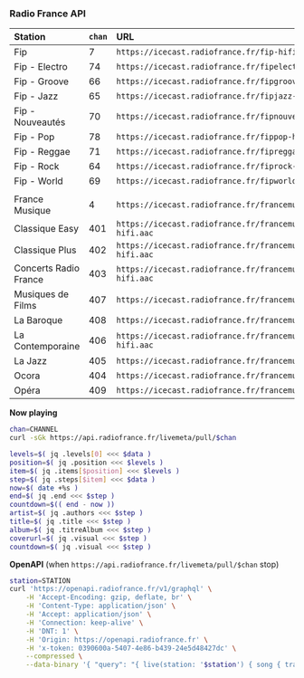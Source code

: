 ### Radio France API 

| Station          | `chan` | URL                                                     | STATION `openapi` |
| :--------------- | :----- | :------------------------------------------------------ | :---------------- |
| Fip              | 7      | `https://icecast.radiofrance.fr/fip-hifi.aac`           | FIP               |
| Fip - Electro    | 74     | `https://icecast.radiofrance.fr/fipelectro-hifi.aac`    | FIP_ELECTRO       |
| Fip - Groove     | 66     | `https://icecast.radiofrance.fr/fipgroove-hifi.aac`     | FIP_GROOVE        |
| Fip - Jazz       | 65     | `https://icecast.radiofrance.fr/fipjazz-hifi.aac`       | FIP_JAZZ          |
| Fip - Nouveautés | 70     | `https://icecast.radiofrance.fr/fipnouveautes-hifi.aac` | FIP_NOUVEAUTES    |
| Fip - Pop        | 78     | `https://icecast.radiofrance.fr/fippop-hifi.aac`        | FIP_POP           |
| Fip - Reggae     | 71     | `https://icecast.radiofrance.fr/fipreggae-hifi.aac`     | FIP_REGGAE        |
| Fip - Rock       | 64     | `https://icecast.radiofrance.fr/fiprock-hifi.aac`       | FIP_ROCK          |
| Fip - World      | 69     | `https://icecast.radiofrance.fr/fipworld-hifi.aac`      | FIP_MONDE         |
|                  |        |                                                         |                   |
| France Musique            | 4     | `https://icecast.radiofrance.fr/francemusique-hifi.aac`                    | FRANCEMUSIQUE                  |
| Classique Easy            | 401   | `https://icecast.radiofrance.fr/francemusiqueeasyclassique-hifi.aac`       | FRANCEMUSIQUE_CLASSIQUE_EASY   |
| Classique Plus            | 402   | `https://icecast.radiofrance.fr/francemusiqueclassiqueplus-hifi.aac`       | FRANCEMUSIQUE_CLASSIQUE_PLUS   |
| Concerts Radio France     | 403   | `https://icecast.radiofrance.fr/francemusiqueconcertsradiofrance-hifi.aac` | FRANCEMUSIQUE_CONCERT_RF       |
| Musiques de Films         | 407   | `https://icecast.radiofrance.fr/francemusiquelabo-hifi.aac`                | FRANCEMUSIQUE_LA_BO            |
| La Baroque                | 408   | `https://icecast.radiofrance.fr/francemusiquebaroque-hifi.aac`             | FRANCEMUSIQUE_LA_BAROQUE       |
| La Contemporaine          | 406   | `https://icecast.radiofrance.fr/francemusiquelacontemporaine-hifi.aac`     | FRANCEMUSIQUE_LA_CONTEMPORAINE |
| La Jazz                   | 405   | `https://icecast.radiofrance.fr/francemusiquelajazz-hifi.aac`              | FRANCEMUSIQUE_LA_JAZZ          |
| Ocora                     | 404   | `https://icecast.radiofrance.fr/francemusiqueocoramonde-hifi.aac`          | FRANCEMUSIQUE_OCORA_MONDE      |
| Opéra                     | 409   | `https://icecast.radiofrance.fr/francemusiqueopera-hifi.aac`               | FRANCEMUSIQUE_OPERA            |

**Now playing**
```sh
chan=CHANNEL
curl -sGk https://api.radiofrance.fr/livemeta/pull/$chan

levels=$( jq .levels[0] <<< $data )
position=$( jq .position <<< $levels )
item=$( jq .items[$position] <<< $levels )
step=$( jq .steps[$item] <<< $data )
now=$( date +%s )
end=$( jq .end <<< $step )
countdown=$(( end - now ))
artist=$( jq .authors <<< $step )
title=$( jq .title <<< $step )
album=$( jq .titreAlbum <<< $step )
coverurl=$( jq .visual <<< $step )
countdown=$( jq .visual <<< $step )
```

**OpenAPI** (when `https://api.radiofrance.fr/livemeta/pull/$chan` stop)
```sh
station=STATION
curl 'https://openapi.radiofrance.fr/v1/graphql' \
	-H 'Accept-Encoding: gzip, deflate, br' \
	-H 'Content-Type: application/json' \
	-H 'Accept: application/json' \
	-H 'Connection: keep-alive' \
	-H 'DNT: 1' \
	-H 'Origin: https://openapi.radiofrance.fr' \
	-H 'x-token: 0390600a-5407-4e86-b439-24e5d48427dc' \
	--compressed \
	--data-binary '{ "query": "{ live(station: '$station') { song { track { title albumTitle mainArtists } start end } } }" }'

```
